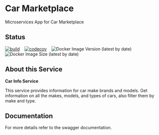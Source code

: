 # Car Marketplace

Microservices App for Car Marketplace

## Status

[![build](https://github.com/geekymon2/carmarketplace-car-info-svc/actions/workflows/build.yml/badge.svg)](https://github.com/geekymon2/carmarketplace-car-info-svc/actions/workflows/build.yml) &nbsp;&nbsp; [![codecov](https://codecov.io/gh/geekymon2/carmarketplace-car-info-svc/branch/main/graph/badge.svg?token=LH7ATDIHTB)](https://codecov.io/gh/geekymon2/carmarketplace-car-info-svc) &nbsp;&nbsp; ![Docker Image Version (latest by date)](https://img.shields.io/docker/v/geekymon2/car-info-service) &nbsp;&nbsp; ![Docker Image Size (latest by date)](https://img.shields.io/docker/image-size/geekymon2/car-info-service)

## About this Service

**Car Info Service**

This service provides information for car make brands and models. Get information on all the makes, models, and types of cars, also filter them by make and type. 

## Documentation

For more details refer to the swagger documentation.